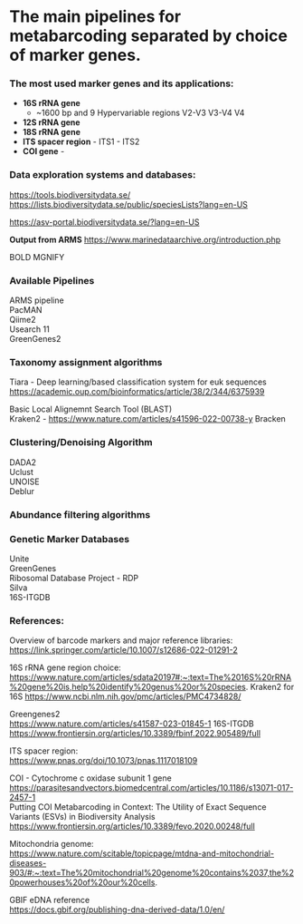 
# The main pipelines for metabarcoding separated by choice of marker genes.

### The most used marker genes and its applications:

- **16S rRNA gene** 
	- ~1600 bp and 9 Hypervariable regions
			V2-V3
			V3-V4
			V4
- **12S rRNA gene**
- **18S rRNA gene**
- **ITS spacer region** 
		- ITS1
		- ITS2
- **COI gene**
		- 
> 

### Data exploration systems and databases:

https://tools.biodiversitydata.se/
https://lists.biodiversitydata.se/public/speciesLists?lang=en-US

https://asv-portal.biodiversitydata.se/?lang=en-US

**Output from ARMS**
https://www.marinedataarchive.org/introduction.php

BOLD
MGNIFY

### Available Pipelines
ARMS pipeline  
PacMAN  
Qiime2  
Usearch 11  
GreenGenes2  

### Taxonomy assignment algorithms
Tiara - Deep learning/based classification system for euk sequences  
https://academic.oup.com/bioinformatics/article/38/2/344/6375939

Basic Local Alignemnt Search Tool (BLAST)  
Kraken2 - https://www.nature.com/articles/s41596-022-00738-y
Bracken  

### Clustering/Denoising Algorithm
DADA2  
Uclust  
UNOISE  
Deblur  

### Abundance filtering algorithms


### Genetic Marker Databases
Unite  
GreenGenes  
Ribosomal Database Project - RDP  
Silva  
16S-ITGDB  

### References:
Overview of barcode markers and major reference libraries:  
https://link.springer.com/article/10.1007/s12686-022-01291-2  

16S rRNA gene  region choice:  
https://www.nature.com/articles/sdata20197#:~:text=The%2016S%20rRNA%20gene%20is,help%20identify%20genus%20or%20species.
Kraken2 for 16S
https://www.ncbi.nlm.nih.gov/pmc/articles/PMC4734828/

Greengenes2  
https://www.nature.com/articles/s41587-023-01845-1
16S-ITGDB  
https://www.frontiersin.org/articles/10.3389/fbinf.2022.905489/full

ITS spacer region:  
https://www.pnas.org/doi/10.1073/pnas.1117018109

COI - Cytochrome c oxidase subunit 1 gene  
https://parasitesandvectors.biomedcentral.com/articles/10.1186/s13071-017-2457-1  
Putting COI Metabarcoding in Context: The Utility of Exact Sequence Variants (ESVs) in Biodiversity Analysis  
https://www.frontiersin.org/articles/10.3389/fevo.2020.00248/full

Mitochondria genome:  
https://www.nature.com/scitable/topicpage/mtdna-and-mitochondrial-diseases-903/#:~:text=The%20mitochondrial%20genome%20contains%2037,the%20powerhouses%20of%20our%20cells.

GBIF eDNA reference  
https://docs.gbif.org/publishing-dna-derived-data/1.0/en/
